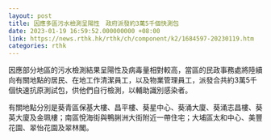 ```yaml
---
layout: post
title: 因應多區污水檢測呈陽性　政府派發約3萬5千個快測包
date: 2023-01-19 16:59:52.000000000 +08:00
link: https://news.rthk.hk/rthk/ch/component/k2/1684597-20230119.htm
categories: rthk
---
```


因應部分地區的污水檢測結果呈陽性及病毒量相對較高，當區的民政事務處將陸續向有關地點的居民、在地工作清潔員工，以及物業管理員工，派發合共約3萬5千個快速抗原測試包，供他們自行檢測，以輔助識別感染者。

有關地點分別是葵青區保基大樓、昌平樓、葵星中心、葵涌大廈、葵涌志昌樓、葵英大廈及金珮樓；南區悅海街與鴨脷洲大街附近一帶住宅；大埔區太和中心、美豐花園、翠怡花園及翠林閣。
